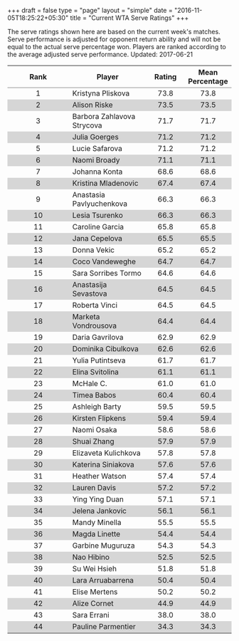 +++
draft = false
type = "page" 
layout = "simple"
date = "2016-11-05T18:25:22+05:30"
title = "Current WTA Serve Ratings"
+++

The serve ratings shown here are based on the current week's matches. Serve performance is adjusted for opponent return ability and will not be equal to the actual serve percentage won. Players are ranked according to the average adjusted serve performance. Updated: 2017-06-21

<table class='gmisc_table' style='border-collapse: collapse; margin-top: 1em; margin-bottom: 1em;' >
<thead>
<tr>
<th style='border-bottom: 1px solid grey; border-top: 2px solid grey; text-align: center;'>Rank</th>
<th style='border-bottom: 1px solid grey; border-top: 2px solid grey; text-align: center;'>Player</th>
<th style='border-bottom: 1px solid grey; border-top: 2px solid grey; text-align: center;'>Rating</th>
<th style='border-bottom: 1px solid grey; border-top: 2px solid grey; text-align: center;'>Mean Percentage</th>
</tr>
</thead>
<tbody>
<tr>
<td style='width:40%; text-align: center;'>1</td>
<td style='width:40%; text-align: left;'>Kristyna Pliskova</td>
<td style='width:40%; text-align: center;'>73.8</td>
<td style='width:40%; text-align: center;'>73.8</td>
</tr>
<tr style='background-color: #d6d6d6;'>
<td style='width:40%; background-color: #d6d6d6; text-align: center;'>2</td>
<td style='width:40%; background-color: #d6d6d6; text-align: left;'>Alison Riske</td>
<td style='width:40%; background-color: #d6d6d6; text-align: center;'>73.5</td>
<td style='width:40%; background-color: #d6d6d6; text-align: center;'>73.5</td>
</tr>
<tr>
<td style='width:40%; text-align: center;'>3</td>
<td style='width:40%; text-align: left;'>Barbora Zahlavova Strycova</td>
<td style='width:40%; text-align: center;'>71.7</td>
<td style='width:40%; text-align: center;'>71.7</td>
</tr>
<tr style='background-color: #d6d6d6;'>
<td style='width:40%; background-color: #d6d6d6; text-align: center;'>4</td>
<td style='width:40%; background-color: #d6d6d6; text-align: left;'>Julia Goerges</td>
<td style='width:40%; background-color: #d6d6d6; text-align: center;'>71.2</td>
<td style='width:40%; background-color: #d6d6d6; text-align: center;'>71.2</td>
</tr>
<tr>
<td style='width:40%; text-align: center;'>5</td>
<td style='width:40%; text-align: left;'>Lucie Safarova</td>
<td style='width:40%; text-align: center;'>71.2</td>
<td style='width:40%; text-align: center;'>71.2</td>
</tr>
<tr style='background-color: #d6d6d6;'>
<td style='width:40%; background-color: #d6d6d6; text-align: center;'>6</td>
<td style='width:40%; background-color: #d6d6d6; text-align: left;'>Naomi Broady</td>
<td style='width:40%; background-color: #d6d6d6; text-align: center;'>71.1</td>
<td style='width:40%; background-color: #d6d6d6; text-align: center;'>71.1</td>
</tr>
<tr>
<td style='width:40%; text-align: center;'>7</td>
<td style='width:40%; text-align: left;'>Johanna Konta</td>
<td style='width:40%; text-align: center;'>68.6</td>
<td style='width:40%; text-align: center;'>68.6</td>
</tr>
<tr style='background-color: #d6d6d6;'>
<td style='width:40%; background-color: #d6d6d6; text-align: center;'>8</td>
<td style='width:40%; background-color: #d6d6d6; text-align: left;'>Kristina Mladenovic</td>
<td style='width:40%; background-color: #d6d6d6; text-align: center;'>67.4</td>
<td style='width:40%; background-color: #d6d6d6; text-align: center;'>67.4</td>
</tr>
<tr>
<td style='width:40%; text-align: center;'>9</td>
<td style='width:40%; text-align: left;'>Anastasia Pavlyuchenkova</td>
<td style='width:40%; text-align: center;'>66.3</td>
<td style='width:40%; text-align: center;'>66.3</td>
</tr>
<tr style='background-color: #d6d6d6;'>
<td style='width:40%; background-color: #d6d6d6; text-align: center;'>10</td>
<td style='width:40%; background-color: #d6d6d6; text-align: left;'>Lesia Tsurenko</td>
<td style='width:40%; background-color: #d6d6d6; text-align: center;'>66.3</td>
<td style='width:40%; background-color: #d6d6d6; text-align: center;'>66.3</td>
</tr>
<tr>
<td style='width:40%; text-align: center;'>11</td>
<td style='width:40%; text-align: left;'>Caroline Garcia</td>
<td style='width:40%; text-align: center;'>65.8</td>
<td style='width:40%; text-align: center;'>65.8</td>
</tr>
<tr style='background-color: #d6d6d6;'>
<td style='width:40%; background-color: #d6d6d6; text-align: center;'>12</td>
<td style='width:40%; background-color: #d6d6d6; text-align: left;'>Jana Cepelova</td>
<td style='width:40%; background-color: #d6d6d6; text-align: center;'>65.5</td>
<td style='width:40%; background-color: #d6d6d6; text-align: center;'>65.5</td>
</tr>
<tr>
<td style='width:40%; text-align: center;'>13</td>
<td style='width:40%; text-align: left;'>Donna Vekic</td>
<td style='width:40%; text-align: center;'>65.2</td>
<td style='width:40%; text-align: center;'>65.2</td>
</tr>
<tr style='background-color: #d6d6d6;'>
<td style='width:40%; background-color: #d6d6d6; text-align: center;'>14</td>
<td style='width:40%; background-color: #d6d6d6; text-align: left;'>Coco Vandeweghe</td>
<td style='width:40%; background-color: #d6d6d6; text-align: center;'>64.7</td>
<td style='width:40%; background-color: #d6d6d6; text-align: center;'>64.7</td>
</tr>
<tr>
<td style='width:40%; text-align: center;'>15</td>
<td style='width:40%; text-align: left;'>Sara Sorribes Tormo</td>
<td style='width:40%; text-align: center;'>64.6</td>
<td style='width:40%; text-align: center;'>64.6</td>
</tr>
<tr style='background-color: #d6d6d6;'>
<td style='width:40%; background-color: #d6d6d6; text-align: center;'>16</td>
<td style='width:40%; background-color: #d6d6d6; text-align: left;'>Anastasija Sevastova</td>
<td style='width:40%; background-color: #d6d6d6; text-align: center;'>64.5</td>
<td style='width:40%; background-color: #d6d6d6; text-align: center;'>64.5</td>
</tr>
<tr>
<td style='width:40%; text-align: center;'>17</td>
<td style='width:40%; text-align: left;'>Roberta Vinci</td>
<td style='width:40%; text-align: center;'>64.5</td>
<td style='width:40%; text-align: center;'>64.5</td>
</tr>
<tr style='background-color: #d6d6d6;'>
<td style='width:40%; background-color: #d6d6d6; text-align: center;'>18</td>
<td style='width:40%; background-color: #d6d6d6; text-align: left;'>Marketa Vondrousova</td>
<td style='width:40%; background-color: #d6d6d6; text-align: center;'>64.4</td>
<td style='width:40%; background-color: #d6d6d6; text-align: center;'>64.4</td>
</tr>
<tr>
<td style='width:40%; text-align: center;'>19</td>
<td style='width:40%; text-align: left;'>Daria Gavrilova</td>
<td style='width:40%; text-align: center;'>62.9</td>
<td style='width:40%; text-align: center;'>62.9</td>
</tr>
<tr style='background-color: #d6d6d6;'>
<td style='width:40%; background-color: #d6d6d6; text-align: center;'>20</td>
<td style='width:40%; background-color: #d6d6d6; text-align: left;'>Dominika Cibulkova</td>
<td style='width:40%; background-color: #d6d6d6; text-align: center;'>62.6</td>
<td style='width:40%; background-color: #d6d6d6; text-align: center;'>62.6</td>
</tr>
<tr>
<td style='width:40%; text-align: center;'>21</td>
<td style='width:40%; text-align: left;'>Yulia Putintseva</td>
<td style='width:40%; text-align: center;'>61.7</td>
<td style='width:40%; text-align: center;'>61.7</td>
</tr>
<tr style='background-color: #d6d6d6;'>
<td style='width:40%; background-color: #d6d6d6; text-align: center;'>22</td>
<td style='width:40%; background-color: #d6d6d6; text-align: left;'>Elina Svitolina</td>
<td style='width:40%; background-color: #d6d6d6; text-align: center;'>61.1</td>
<td style='width:40%; background-color: #d6d6d6; text-align: center;'>61.1</td>
</tr>
<tr>
<td style='width:40%; text-align: center;'>23</td>
<td style='width:40%; text-align: left;'>McHale C.</td>
<td style='width:40%; text-align: center;'>61.0</td>
<td style='width:40%; text-align: center;'>61.0</td>
</tr>
<tr style='background-color: #d6d6d6;'>
<td style='width:40%; background-color: #d6d6d6; text-align: center;'>24</td>
<td style='width:40%; background-color: #d6d6d6; text-align: left;'>Timea Babos</td>
<td style='width:40%; background-color: #d6d6d6; text-align: center;'>60.4</td>
<td style='width:40%; background-color: #d6d6d6; text-align: center;'>60.4</td>
</tr>
<tr>
<td style='width:40%; text-align: center;'>25</td>
<td style='width:40%; text-align: left;'>Ashleigh Barty</td>
<td style='width:40%; text-align: center;'>59.5</td>
<td style='width:40%; text-align: center;'>59.5</td>
</tr>
<tr style='background-color: #d6d6d6;'>
<td style='width:40%; background-color: #d6d6d6; text-align: center;'>26</td>
<td style='width:40%; background-color: #d6d6d6; text-align: left;'>Kirsten Flipkens</td>
<td style='width:40%; background-color: #d6d6d6; text-align: center;'>59.4</td>
<td style='width:40%; background-color: #d6d6d6; text-align: center;'>59.4</td>
</tr>
<tr>
<td style='width:40%; text-align: center;'>27</td>
<td style='width:40%; text-align: left;'>Naomi Osaka</td>
<td style='width:40%; text-align: center;'>58.6</td>
<td style='width:40%; text-align: center;'>58.6</td>
</tr>
<tr style='background-color: #d6d6d6;'>
<td style='width:40%; background-color: #d6d6d6; text-align: center;'>28</td>
<td style='width:40%; background-color: #d6d6d6; text-align: left;'>Shuai Zhang</td>
<td style='width:40%; background-color: #d6d6d6; text-align: center;'>57.9</td>
<td style='width:40%; background-color: #d6d6d6; text-align: center;'>57.9</td>
</tr>
<tr>
<td style='width:40%; text-align: center;'>29</td>
<td style='width:40%; text-align: left;'>Elizaveta Kulichkova</td>
<td style='width:40%; text-align: center;'>57.8</td>
<td style='width:40%; text-align: center;'>57.8</td>
</tr>
<tr style='background-color: #d6d6d6;'>
<td style='width:40%; background-color: #d6d6d6; text-align: center;'>30</td>
<td style='width:40%; background-color: #d6d6d6; text-align: left;'>Katerina Siniakova</td>
<td style='width:40%; background-color: #d6d6d6; text-align: center;'>57.6</td>
<td style='width:40%; background-color: #d6d6d6; text-align: center;'>57.6</td>
</tr>
<tr>
<td style='width:40%; text-align: center;'>31</td>
<td style='width:40%; text-align: left;'>Heather Watson</td>
<td style='width:40%; text-align: center;'>57.4</td>
<td style='width:40%; text-align: center;'>57.4</td>
</tr>
<tr style='background-color: #d6d6d6;'>
<td style='width:40%; background-color: #d6d6d6; text-align: center;'>32</td>
<td style='width:40%; background-color: #d6d6d6; text-align: left;'>Lauren Davis</td>
<td style='width:40%; background-color: #d6d6d6; text-align: center;'>57.2</td>
<td style='width:40%; background-color: #d6d6d6; text-align: center;'>57.2</td>
</tr>
<tr>
<td style='width:40%; text-align: center;'>33</td>
<td style='width:40%; text-align: left;'>Ying Ying Duan</td>
<td style='width:40%; text-align: center;'>57.1</td>
<td style='width:40%; text-align: center;'>57.1</td>
</tr>
<tr style='background-color: #d6d6d6;'>
<td style='width:40%; background-color: #d6d6d6; text-align: center;'>34</td>
<td style='width:40%; background-color: #d6d6d6; text-align: left;'>Jelena Jankovic</td>
<td style='width:40%; background-color: #d6d6d6; text-align: center;'>56.1</td>
<td style='width:40%; background-color: #d6d6d6; text-align: center;'>56.1</td>
</tr>
<tr>
<td style='width:40%; text-align: center;'>35</td>
<td style='width:40%; text-align: left;'>Mandy Minella</td>
<td style='width:40%; text-align: center;'>55.5</td>
<td style='width:40%; text-align: center;'>55.5</td>
</tr>
<tr style='background-color: #d6d6d6;'>
<td style='width:40%; background-color: #d6d6d6; text-align: center;'>36</td>
<td style='width:40%; background-color: #d6d6d6; text-align: left;'>Magda Linette</td>
<td style='width:40%; background-color: #d6d6d6; text-align: center;'>54.4</td>
<td style='width:40%; background-color: #d6d6d6; text-align: center;'>54.4</td>
</tr>
<tr>
<td style='width:40%; text-align: center;'>37</td>
<td style='width:40%; text-align: left;'>Garbine Muguruza</td>
<td style='width:40%; text-align: center;'>54.3</td>
<td style='width:40%; text-align: center;'>54.3</td>
</tr>
<tr style='background-color: #d6d6d6;'>
<td style='width:40%; background-color: #d6d6d6; text-align: center;'>38</td>
<td style='width:40%; background-color: #d6d6d6; text-align: left;'>Nao Hibino</td>
<td style='width:40%; background-color: #d6d6d6; text-align: center;'>52.5</td>
<td style='width:40%; background-color: #d6d6d6; text-align: center;'>52.5</td>
</tr>
<tr>
<td style='width:40%; text-align: center;'>39</td>
<td style='width:40%; text-align: left;'>Su Wei Hsieh</td>
<td style='width:40%; text-align: center;'>51.8</td>
<td style='width:40%; text-align: center;'>51.8</td>
</tr>
<tr style='background-color: #d6d6d6;'>
<td style='width:40%; background-color: #d6d6d6; text-align: center;'>40</td>
<td style='width:40%; background-color: #d6d6d6; text-align: left;'>Lara Arruabarrena</td>
<td style='width:40%; background-color: #d6d6d6; text-align: center;'>50.4</td>
<td style='width:40%; background-color: #d6d6d6; text-align: center;'>50.4</td>
</tr>
<tr>
<td style='width:40%; text-align: center;'>41</td>
<td style='width:40%; text-align: left;'>Elise Mertens</td>
<td style='width:40%; text-align: center;'>50.2</td>
<td style='width:40%; text-align: center;'>50.2</td>
</tr>
<tr style='background-color: #d6d6d6;'>
<td style='width:40%; background-color: #d6d6d6; text-align: center;'>42</td>
<td style='width:40%; background-color: #d6d6d6; text-align: left;'>Alize Cornet</td>
<td style='width:40%; background-color: #d6d6d6; text-align: center;'>44.9</td>
<td style='width:40%; background-color: #d6d6d6; text-align: center;'>44.9</td>
</tr>
<tr>
<td style='width:40%; text-align: center;'>43</td>
<td style='width:40%; text-align: left;'>Sara Errani</td>
<td style='width:40%; text-align: center;'>38.0</td>
<td style='width:40%; text-align: center;'>38.0</td>
</tr>
<tr style='background-color: #d6d6d6;'>
<td style='width:40%; background-color: #d6d6d6; border-bottom: 2px solid grey; text-align: center;'>44</td>
<td style='width:40%; background-color: #d6d6d6; border-bottom: 2px solid grey; text-align: left;'>Pauline Parmentier</td>
<td style='width:40%; background-color: #d6d6d6; border-bottom: 2px solid grey; text-align: center;'>34.3</td>
<td style='width:40%; background-color: #d6d6d6; border-bottom: 2px solid grey; text-align: center;'>34.3</td>
</tr>
</tbody>
</table>
